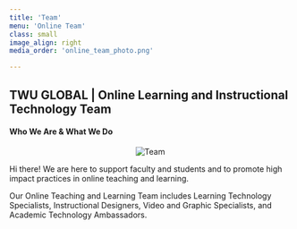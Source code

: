 ```yaml
---
title: 'Team'
menu: 'Online Team'
class: small
image_align: right
media_order: 'online_team_photo.png'

---
```


## TWU GLOBAL | Online Learning and Instructional Technology Team
#### Who We Are & What We Do


<p align="center">
  <img src="/user/pages/01.home/06._team/Team.jpg" alt="Team" />
</p>

Hi there! We are here to support faculty and students and to promote high impact practices in online teaching and learning.

Our Online Teaching and Learning Team includes Learning Technology Specialists, Instructional Designers, Video and Graphic Specialists, and Academic Technology Ambassadors.  
